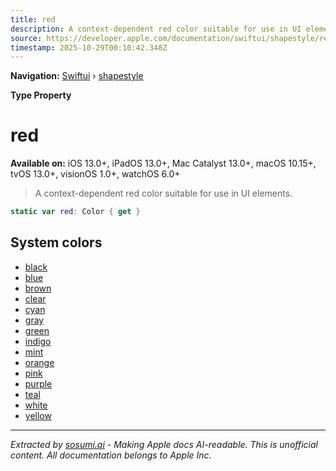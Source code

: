 ```yaml
---
title: red
description: A context-dependent red color suitable for use in UI elements.
source: https://developer.apple.com/documentation/swiftui/shapestyle/red
timestamp: 2025-10-29T00:10:42.348Z
---
```


**Navigation:** [Swiftui](/documentation/swiftui) › [shapestyle](/documentation/swiftui/shapestyle)

**Type Property**

# red

**Available on:** iOS 13.0+, iPadOS 13.0+, Mac Catalyst 13.0+, macOS 10.15+, tvOS 13.0+, visionOS 1.0+, watchOS 6.0+

> A context-dependent red color suitable for use in UI elements.

```swift
static var red: Color { get }
```

## System colors

- [black](/documentation/swiftui/shapestyle/black)
- [blue](/documentation/swiftui/shapestyle/blue)
- [brown](/documentation/swiftui/shapestyle/brown)
- [clear](/documentation/swiftui/shapestyle/clear)
- [cyan](/documentation/swiftui/shapestyle/cyan)
- [gray](/documentation/swiftui/shapestyle/gray)
- [green](/documentation/swiftui/shapestyle/green)
- [indigo](/documentation/swiftui/shapestyle/indigo)
- [mint](/documentation/swiftui/shapestyle/mint)
- [orange](/documentation/swiftui/shapestyle/orange)
- [pink](/documentation/swiftui/shapestyle/pink)
- [purple](/documentation/swiftui/shapestyle/purple)
- [teal](/documentation/swiftui/shapestyle/teal)
- [white](/documentation/swiftui/shapestyle/white)
- [yellow](/documentation/swiftui/shapestyle/yellow)

---

*Extracted by [sosumi.ai](https://sosumi.ai) - Making Apple docs AI-readable.*
*This is unofficial content. All documentation belongs to Apple Inc.*
